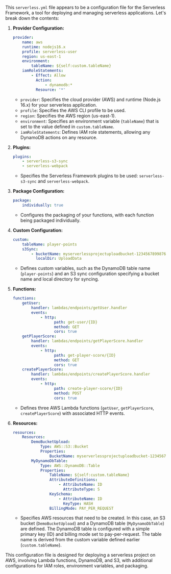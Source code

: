 This `serverless.yml` file appears to be a configuration file for the Serverless Framework, a tool for deploying and managing serverless applications. Let's break down the contents:

1. **Provider Configuration:**
   ```yaml
   provider:
       name: aws
       runtime: nodejs16.x
       profile: serverless-user
       region: us-east-1
       environment:
           tableName: ${self:custom.tableName}
       iamRoleStatements:
           - Effect: Allow
             Action:
                 - dynamodb:*
             Resource: '*'
   ```
   - `provider`: Specifies the cloud provider (AWS) and runtime (Node.js 16.x) for your serverless application.
   - `profile`: Specifies the AWS CLI profile to be used.
   - `region`: Specifies the AWS region (us-east-1).
   - `environment`: Specifies an environment variable (`tableName`) that is set to the value defined in `custom.tableName`.
   - `iamRoleStatements`: Defines IAM role statements, allowing any DynamoDB actions on any resource.

2. **Plugins:**
   ```yaml
   plugins:
       - serverless-s3-sync
       - serverless-webpack
   ```
   - Specifies the Serverless Framework plugins to be used: `serverless-s3-sync` and `serverless-webpack`.

3. **Package Configuration:**
   ```yaml
   package:
       individually: true
   ```
   - Configures the packaging of your functions, with each function being packaged individually.

4. **Custom Configuration:**
   ```yaml
   custom:
       tableName: player-points
       s3Sync:
           - bucketName: myserverlessprojectuploadbucket-123456789987654123
             localDir: UploadData
   ```
   - Defines custom variables, such as the DynamoDB table name (`player-points`) and an S3 sync configuration specifying a bucket name and local directory for syncing.

5. **Functions:**
   ```yaml
   functions:
       getUser:
           handler: lambdas/endpoints/getUser.handler
           events:
               - http:
                     path: get-user/{ID}
                     method: GET
                     cors: true
       getPlayerScore:
           handler: lambdas/endpoints/getPlayerScore.handler
           events:
               - http:
                     path: get-player-score/{ID}
                     method: GET
                     cors: true
       createPlayerScore:
           handler: lambdas/endpoints/createPlayerScore.handler
           events:
               - http:
                     path: create-player-score/{ID}
                     method: POST
                     cors: true
   ```
   - Defines three AWS Lambda functions (`getUser`, `getPlayerScore`, `createPlayerScore`) with associated HTTP events.

6. **Resources:**
   ```yaml
   resources:
       Resources:
           DemoBucketUpload:
               Type: AWS::S3::Bucket
               Properties:
                   BucketName: myserverlessprojectuploadbucket-123456789987654123
           MyDynamoDbTable:
               Type: AWS::DynamoDB::Table
               Properties:
                   TableName: ${self:custom.tableName}
                   AttributeDefinitions:
                       - AttributeName: ID
                         AttributeType: S
                   KeySchema:
                       - AttributeName: ID
                         KeyType: HASH
                   BillingMode: PAY_PER_REQUEST
   ```
   - Specifies AWS resources that need to be created. In this case, an S3 bucket (`DemoBucketUpload`) and a DynamoDB table (`MyDynamoDbTable`) are defined. The DynamoDB table is configured with a simple primary key (ID) and billing mode set to pay-per-request. The table name is derived from the custom variable defined earlier (`custom.tableName`).

This configuration file is designed for deploying a serverless project on AWS, involving Lambda functions, DynamoDB, and S3, with additional configurations for IAM roles, environment variables, and packaging.
